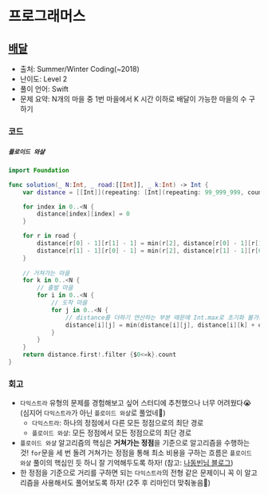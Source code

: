 # 프로그래머스

## [배달](https://programmers.co.kr/learn/courses/30/lessons/12978)

* 출처: Summer/Winter Coding(~2018)
* 난이도: Level 2
* 풀이 언어: Swift
* 문제 요약: N개의 마을 중 1번 마을에서 K 시간 이하로 배달이 가능한 마을의 수 구하기

### 코드

##### `플로이드 와샬`

```swift
import Foundation

func solution(_ N:Int, _ road:[[Int]], _ k:Int) -> Int {
    var distance = [[Int]](repeating: [Int](repeating: 99_999_999, count: N), count: N)

    for index in 0..<N {
        distance[index][index] = 0
    }

    for r in road {
        distance[r[0] - 1][r[1] - 1] = min(r[2], distance[r[0] - 1][r[1] - 1])
        distance[r[1] - 1][r[0] - 1] = min(r[2], distance[r[1] - 1][r[0] - 1])
    }
    
    // 거쳐가는 마을
    for k in 0..<N {
        // 출발 마을
        for i in 0..<N {
            // 도착 마을
            for j in 0..<N {
                // distance를 더하기 연산하는 부분 때문에 Int.max로 초기화 불가능
                distance[i][j] = min(distance[i][j], distance[i][k] + distance[k][j])
            }
        }
    }
    return distance.first!.filter {$0<=k}.count
}
```

### 회고

- `다익스트라` 유형의 문제를 경험해보고 싶어 스터디에 추천했으나 너무 어려웠다😭 (심지어 `다익스트라`가 아닌  `플로이드 와샬`로 풀었네👀)
  - `다익스트라`: 하나의 정점에서 다른 모든 정점으로의 최단 경로
  - `플로이드 와샬`: 모든 정점에서 모든 정점으로의 최단 경로
- `플로이드 와샬` 알고리즘의 핵심은 **거쳐가는 정점**을 기준으로 알고리즘을 수행하는 것!  `for`문을 세 번 돌려 거쳐가는 정점을 통해 최소 비용을 구하는 흐름은 `플로이드 와샬` 풀이의 핵심인 듯 하니 잘 기억해두도록 하자! (참고: [나동빈님 블로그](https://m.blog.naver.com/PostView.nhn?blogId=ndb796&logNo=221234427842&proxyReferer=https:%2F%2Fwww.google.com%2F))
- 한 정점을 기준으로 거리를 구하면 되는  `다익스트라`의 전형 같은 문제이니 꼭 이 알고리즘을 사용해서도 풀어보도록 하자! (2주 후 리마인더 맞춰놓음🔔)